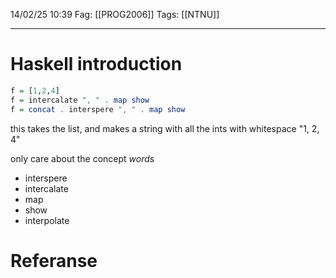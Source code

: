 14/02/25 10:39
Fag: [[PROG2006]]
Tags: [[NTNU]]
___
# Haskell introduction

```haskell
f = [1,2,4]
f = intercalate ", " . map show
f = concat . interspere ", " . map show
```

this takes the list, and makes a string with all the ints with whitespace
"1, 2, 4"


only care about the concept
*words*
- interspere
- intercalate
- map
- show
- interpolate






# Referanse
